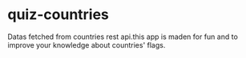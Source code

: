 # quiz-countries
Datas fetched from countries rest api.this app is maden for fun and to improve your knowledge about countries' flags.
